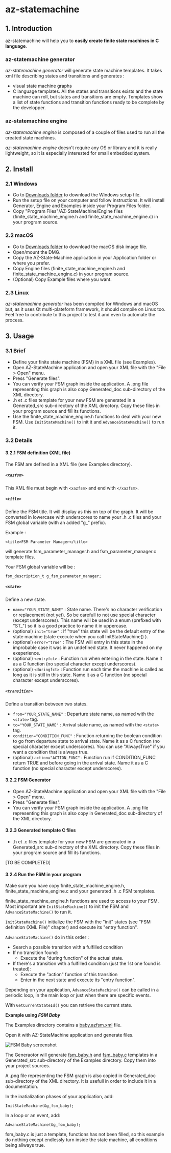 # az-statemachine

## 1. Introduction

az-statemachine will help you to **easily create finite state machines in C language**.

### az-statemachine generator
*az-statemachine generator* will generate state machine templates.
It takes xml file describing states and transitions and generates :
  - visual state machine graphs
  - C language templates. All the states and transitions exists and the state machine can roll, but states and transitions are empty. Templates show a list of state functions and transition functions ready to be complete by the developper.

### az-statemachine engine
*az-statemachine engine* is composed of a couple of files used to run all the created state machines.

*az-statemachine engine* doesn't require any OS or library and it is really lightweight, so it is especially interested for small embedded system.

## 2. Install
### 2.1 Windows

* Go to [Downloads folder](/Downloads/ "Downloads folder") to download the Windows setup file.
* Run the setup file on your computer and follow instructions.
It will install Generator, Engine and Examples inside your Program Files folder.
* Copy "Program Files"/AZ-StateMachine/Engine files (finite_state_machine_engine.h and finite_state_machine_engine.c) in your program source.

### 2.2 macOS

* Go to [Downloads folder](/Downloads/ "Downloads folder") to download the macOS disk image file.
* Open/mount the DMG.
* Copy the AZ-State-Machine application in your Application folder or where you prefer.
* Copy Engine files (finite_state_machine_engine.h and finite_state_machine_engine.c) in your program source.
* (Optional) Copy Example files where you want.

### 2.3 Linux
*az-statemachine generator* has been compiled for Windows and macOS but, as it uses Qt multi-plateform framework, it should compile on Linux too. Feel free to contribute to this project to test it and even to automate the process.

## 3. Usage
### 3.1 Brief

* Define your finite state machine (FSM) in a XML file (see Examples).
* Open AZ-StateMachine application and open your XML file with the "File > Open" menu.
* Press "Generate files".
* You can verify your FSM graph inside the application. A .png file representing this graph is also copy Generated_doc sub-directory of the XML directory.
* .h et .c files template for your new FSM are generated in a Generated_src sub-directory of the XML directory. Copy these files in your program source and fill its functions.
* Use the finite_state_machine_engine.h functions to deal with your new FSM. Use `InitStateMachine()` to init it and `AdvanceStateMachine()` to run it.

### 3.2 Details

#### 3.2.1 FSM definition (XML file)
The FSM are defined in a XML file (see Examples directory).
##### `<xazfsm>`
This XML file must begin with `<xazfsm>` and end with `</xazfsm>`.

##### `<title>`
Define the FSM title. It will display as this on top of the graph. It will be converted in lowercase with underscores to name your .h .c files and your FSM global variable (with an added "g_" prefix).

Example :

    <title>FSM Parameter Manager</title>
will generate fsm_parameter_manager.h and fsm_parameter_manager.c template files.

Your FSM global variable will be :

    fsm_description_t g_fsm_parameter_manager;

##### `<state>`
Define a new state.
* `name="YOUR_STATE_NAME"` : State name. There's no character verification or replacement (not yet). So be carefull to not use special character (except underscores). This name will be used in a enum (prefixed with "ST_") so it is a good practice to name it in uppercase.
* (optional) `init="true"` : If "true" this state will be the default entry of the state machine (state execute when you call InitStateMachine() ).
* (optional) `error="true"` : The FSM will entry in this state in the improbable case it was in an undefined state. It never happened on my exeperience.
* (optional) `<entryfct>` : Function run when entering in the state. Name it as a C function (no special character except underscores).
* (optional) `<duringfct>` : Function run each time the machine is called as long as it is still in this state. Name it as a C function (no special character except underscores).

##### `<transition>`
Define a transition between two states.
* `from="YOUR_STATE_NAME"` : Departure state name, as named with the `<state>` tag.
* `to="YOUR_STATE_NAME"` : Arrival state name, as named with the `<state>` tag.
* `condition="CONDITION_FUNC"` : Function returning the boolean condition to go from departure state to arrival state. Name it as a C function (no special character except underscores). You can use "AlwaysTrue" if you want a condition that is always true.
* (optional) `action="ACTION_FUNC"` : Function run if CONDITION_FUNC return TRUE and before going in the arrival state. Name it as a C function (no special character except underscores).

#### 3.2.2 FSM Generator
* Open AZ-StateMachine application and open your XML file with the "File > Open" menu.
* Press "Generate files".
* You can verify your FSM graph inside the application. A .png file representing this graph is also copy in Generated_doc sub-directory of the XML directory.

#### 3.2.3 Generated template C files
* .h et .c files template for your new FSM are generated in a Generated_src sub-directory of the XML directory. Copy these files in your program source and fill its functions.

\[TO BE COMPLETED\]

#### 3.2.4 Run the FSM in your program
Make sure you have copy finite_state_machine_engine.h, finite_state_machine_engine.c and your generated .h .c FSM templates.

finite_state_machine_engine.h functions are used to access to your FSM. Most important are `InitStateMachine()` to init the FSM and `AdvanceStateMachine()` to run it.

`InitStateMachine()` initialize the FSM with the "init" states (see "FSM definition (XML File)" chapter) and execute its "entry function".

`AdvanceStateMachine()` do in this order :
  * Search a possible transition with a fulfilled condition
  * If no transition found:
    * Execute the "during function" of the actual state.
  * If there's a transition with a fulfilled condition (just the 1st one found is treated):
    * Execute the "action" function of this transition
    * Enter in the next state and execute its "entry function".

Depending on your application, `AdvanceStateMachine()` can be called in a periodic loop, in the main loop or just when there are specific events.

With `GetCurrentStateId()` you can retrieve the current state.

__Example using *FSM Baby*__

The Examples directory contains a [baby.azfsm.xml](Examples/baby.azfsm.xml) file.

Open it with AZ-StateMachine application and generate files.

![FSM Baby screenshot](Screenshots/fsm_baby_win10_screenshot.png "FSM Baby screenshot")

The Generaotor will generate [fsm_baby.h](Examples/Generated_src/fsm_baby.h) and [fsm_baby.c](Examples/Generated_src/fsm_baby.c) templates in a Generated_src sub-directory of the Examples directory. Copy them into your project sources.

A .png file representing the FSM graph is also copied in Generated_doc sub-directory of the XML directory. It is usefull in order to include it in a documentation.

In the inatialization phases of your application, add:

    InitStateMachine(&g_fsm_baby);

In a loop or an event, add:

    AdvanceStateMachine(&g_fsm_baby);
    
fsm_baby.c is just a template, functions has not been filled, so this example do nothing except endlessly turn inside the state machine, all conditions being allways true.
